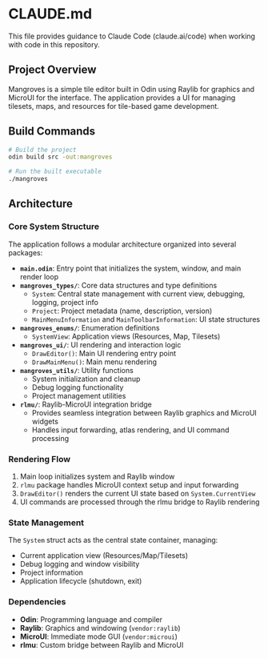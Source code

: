 # CLAUDE.md

This file provides guidance to Claude Code (claude.ai/code) when working with code in this repository.

## Project Overview

Mangroves is a simple tile editor built in Odin using Raylib for graphics and MicroUI for the interface. The application provides a UI for managing tilesets, maps, and resources for tile-based game development.

## Build Commands

```bash
# Build the project
odin build src -out:mangroves

# Run the built executable
./mangroves
```

## Architecture

### Core System Structure

The application follows a modular architecture organized into several packages:

- **`main.odin`**: Entry point that initializes the system, window, and main render loop
- **`mangroves_types/`**: Core data structures and type definitions
  - `System`: Central state management with current view, debugging, logging, project info
  - `Project`: Project metadata (name, description, version)
  - `MainMenuInformation` and `MainToolbarInformation`: UI state structures
- **`mangroves_enums/`**: Enumeration definitions
  - `SystemView`: Application views (Resources, Map, Tilesets)
- **`mangroves_ui/`**: UI rendering and interaction logic
  - `DrawEditor()`: Main UI rendering entry point
  - `DrawMainMenu()`: Main menu rendering
- **`mangroves_utils/`**: Utility functions
  - System initialization and cleanup
  - Debug logging functionality
  - Project management utilities
- **`rlmu/`**: Raylib-MicroUI integration bridge
  - Provides seamless integration between Raylib graphics and MicroUI widgets
  - Handles input forwarding, atlas rendering, and UI command processing

### Rendering Flow

1. Main loop initializes system and Raylib window
2. `rlmu` package handles MicroUI context setup and input forwarding
3. `DrawEditor()` renders the current UI state based on `System.CurrentView`
4. UI commands are processed through the rlmu bridge to Raylib rendering

### State Management

The `System` struct acts as the central state container, managing:
- Current application view (Resources/Map/Tilesets)
- Debug logging and window visibility
- Project information
- Application lifecycle (shutdown, exit)

### Dependencies

- **Odin**: Programming language and compiler
- **Raylib**: Graphics and windowing (`vendor:raylib`)
- **MicroUI**: Immediate mode GUI (`vendor:microui`)
- **rlmu**: Custom bridge between Raylib and MicroUI